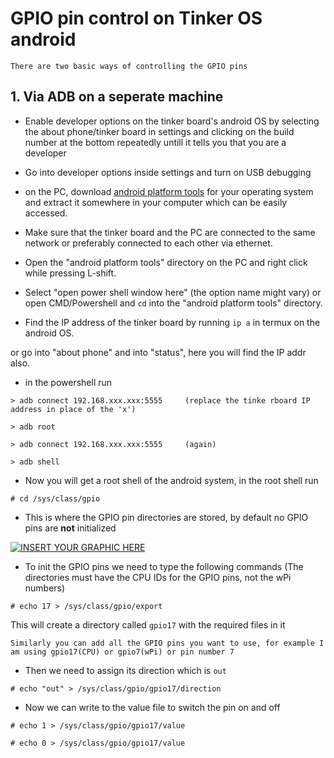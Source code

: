# GPIO pin control on Tinker OS android

`There are two basic ways of controlling the GPIO pins`

## 1. Via ADB on a seperate machine 

* Enable developer options on the tinker board's android OS by selecting the about phone/tinker board in settings and clicking on the build number at the bottom repeatedly untill it tells you that you are a developer

* Go into developer options inside settings and turn on USB debugging

* on the PC, download [android platform tools](https://developer.android.com/studio/releases/platform-tools) for your operating system and extract it somewhere in your computer which can be easily accessed.

* Make sure that the tinker board and the PC are connected to the same network or preferably connected to each other via ethernet.

* Open the "android platform tools" directory on the PC and right click while pressing L-shift.

* Select "open power shell window here" (the option name might vary) or open CMD/Powershell and `cd` into the "android platform tools" directory.

* Find the IP address of the tinker board by running `ip a` in termux on the android OS.

or go into "about phone" and into "status", here you will find the IP addr also.

* in the powershell run 
```
> adb connect 192.168.xxx.xxx:5555     (replace the tinke rboard IP address in place of the 'x')
```
```
> adb root
```
```
> adb connect 192.168.xxx.xxx:5555     (again)
```
```
> adb shell
```

* Now you will get a root shell of the android system, in the root shell run
```
# cd /sys/class/gpio
```

* This is where the GPIO pin directories are stored, by default no GPIO pins are **not** initialized

[![INSERT YOUR GRAPHIC HERE](https://tinkerboarding.co.uk/wiki/images/2/21/Gpio-table.png)]()

* To init the GPIO pins we need to type the following commands (The directories must have the CPU IDs for the GPIO pins, not the wPi numbers)
```
# echo 17 > /sys/class/gpio/export
```
This will create a directory called `gpio17` with the required files in it

`Similarly you can add all the GPIO pins you want to use, for example I am using gpio17(CPU) or gpio7(wPi) or pin number 7`

* Then we need to assign its direction which is `out`
```
# echo "out" > /sys/class/gpio/gpio17/direction
```

* Now we can write to the value file to switch the pin on and off
```
# echo 1 > /sys/class/gpio/gpio17/value
```
```
# echo 0 > /sys/class/gpio/gpio17/value
```

